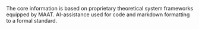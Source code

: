 The core information is based on proprietary theoretical system frameworks equipped by MAAT. AI-assistance used for code and markdown formatting to a formal standard.
